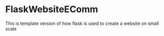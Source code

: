 # FlaskWebsiteEComm
This is template version of how flask is used to create a website on small scale

